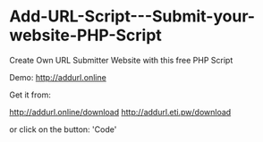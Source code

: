 # Add-URL-Script---Submit-your-website-PHP-Script

Create Own URL Submitter Website with this free PHP Script

Demo: http://addurl.online

Get it from:

http://addurl.online/download
http://addurl.eti.pw/download

or click on the button: 'Code'
